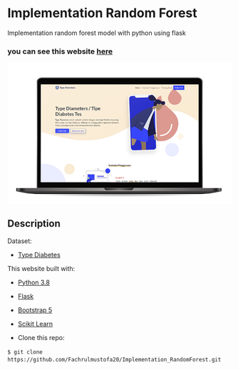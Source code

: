 # Implementation Random Forest
Implementation random forest model with python using flask

### you can see this website <a href="https://diameters-test.herokuapp.com/" target="_blank">here</a>

![landing-page](readme.png)

## Description
Dataset:
* <a href="https://data.world/abelvikas/diabetes-type-dataset" target="_blank">Type Diabetes</a>

This website built with:
* <a href="https://www.python.org/" target="_blank">Python 3.8</a>
* <a href="https://flask.palletsprojects.com/en/1.1.x/" target="_blank">Flask</a>
* <a href="https://getbootstrap.com/docs/5.0/getting-started/introduction/" target="_blank">Bootstrap 5</a>
* <a href="https://scikit-learn.org/stable/" target="_blank">Scikit Learn</a>


* Clone this repo:

`$ git clone https://github.com/Fachrulmustofa20/Implementation_RandomForest.git`
